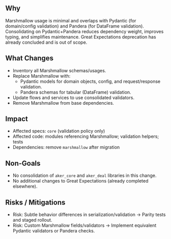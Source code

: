 ## Why
Marshmallow usage is minimal and overlaps with Pydantic (for domain/config validation) and Pandera (for DataFrame validation). Consolidating on Pydantic+Pandera reduces dependency weight, improves typing, and simplifies maintenance. Great Expectations deprecation has already concluded and is out of scope.

## What Changes
- Inventory all Marshmallow schemas/usages.
- Replace Marshmallow with:
  - Pydantic models for domain objects, config, and request/response validation.
  - Pandera schemas for tabular (DataFrame) validation.
- Update flows and services to use consolidated validators.
- Remove Marshmallow from base dependencies.

## Impact
- Affected specs: `core` (validation policy only)
- Affected code: modules referencing Marshmallow; validation helpers; tests
- Dependencies: remove `marshmallow` after migration

## Non-Goals
- No consolidation of `aker_core` and `aker_deal` libraries in this change.
- No additional changes to Great Expectations (already completed elsewhere).

## Risks / Mitigations
- Risk: Subtle behavior differences in serialization/validation → Parity tests and staged rollout.
- Risk: Custom Marshmallow fields/validators → Implement equivalent Pydantic validators or Pandera checks.

